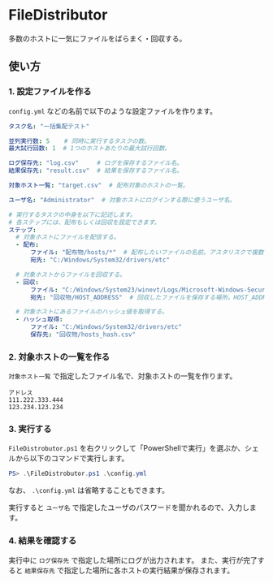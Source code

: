 FileDistributor
===============

多数のホストに一気にファイルをばらまく・回収する。


## 使い方

### 1. 設定ファイルを作る

`config.yml` などの名前で以下のような設定ファイルを作ります。

``` yaml
タスク名: "一括集配テスト"

並列実行数: 5    # 同時に実行するタスクの数。
最大試行回数: 1  # 1つのホストあたりの最大試行回数。

ログ保存先: "log.csv"     # ログを保存するファイル名。
結果保存先: "result.csv"  # 結果を保存するファイル名。

対象ホスト一覧: "target.csv"  # 配布対象のホストの一覧。

ユーザ名: "Administrator"  # 対象ホストにログインする際に使うユーザ名。

# 実行するタスクの中身を以下に記述します。
# 各ステップには、配布もしくは回収を設定できます。
ステップ:
  # 対象ホストにファイルを配信する。
  - 配布:
      ファイル: "配布物/hosts/*"  # 配布したいファイルの名前。アスタリスクで複数のファイルを配布できます。
      宛先: "C:/Windows/System32/drivers/etc"

  # 対象ホストからファイルを回収する。
  - 回収:
      ファイル: "C:/Windows/System23/winevt/Logs/Microsoft-Windows-Security-*"  # 回収したいファイルの名前。アスタリスクで複数のファイルを回収できます。
      宛先: "回収物/HOST_ADDRESS"  # 回収したファイルを保存する場所。HOST_ADDRESSは対象ホストのアドレスで置換されます。

  # 対象ホストにあるファイルのハッシュ値を取得する。
  - ハッシュ取得:
      ファイル: "C:/Windows/System32/drivers/etc"
      保存先: "回収物/hosts_hash.csv"
```


### 2. 対象ホストの一覧を作る

`対象ホスト一覧` で指定したファイル名で、対象ホストの一覧を作ります。

``` csv
アドレス
111.222.333.444
123.234.123.234
```


### 3. 実行する

`FileDistrobutor.ps1` を右クリックして「PowerShellで実行」を選ぶか、シェルから以下のコマンドで実行します。

``` powershell
PS> .\FileDistrobutor.ps1 .\config.yml
```

なお、 `.\config.yml` は省略することもできます。

実行すると `ユーザ名` で指定したユーザのパスワードを聞かれるので、入力します。


### 4. 結果を確認する

実行中に `ログ保存先` で指定した場所にログが出力されます。
また、実行が完了すると `結果保存先` で指定した場所に各ホストの実行結果が保存されます。
